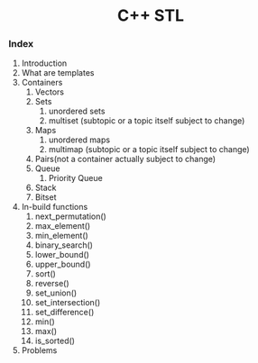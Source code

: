 <div align="center">
    
<h1 align="center">C++ STL</h1>

</div>

### Index
1. Introduction
2. What are templates
3. Containers
    1. Vectors
    2. Sets
        1. unordered sets
        2. multiset (subtopic or a topic itself subject to change)
    3. Maps
        1. unordered maps
        2. multimap (subtopic or a topic itself subject to change)
    4. Pairs(not a container actually subject to change)
    5. Queue 
        1. Priority Queue
    6. Stack
    7. Bitset
4. In-build functions
    1. next_permutation()
    2. max_element()
    3. min_element()
    4. binary_search()
    5. lower_bound()
    6. upper_bound()
    7. sort()
    8. reverse()
    9. set_union()
    10. set_intersection()
    11. set_difference()
    12. min()
    13. max()
    14. is_sorted()
 5. Problems
 
    
